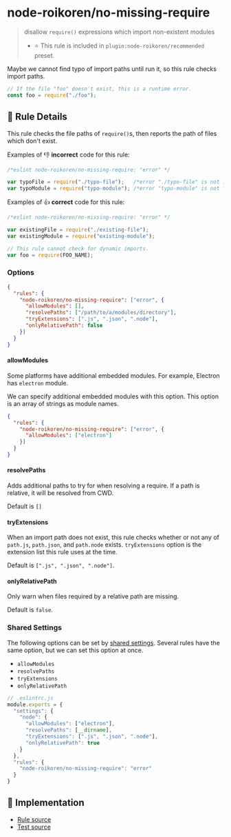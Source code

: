 # node-roikoren/no-missing-require
> disallow `require()` expressions which import non-existent modules
> - ⭐️ This rule is included in `plugin:node-roikoren/recommended` preset.

Maybe we cannot find typo of import paths until run it, so this rule checks import paths.

```js
// If the file "foo" doesn't exist, this is a runtime error.
const foo = require("./foo");
```

## 📖 Rule Details

This rule checks the file paths of `require()`s, then reports the path of files which don't exist.

Examples of :-1: **incorrect** code for this rule:

```js
/*eslint node-roikoren/no-missing-require: "error" */

var typoFile = require("./typo-file");   /*error "./typo-file" is not found.*/
var typoModule = require("typo-module"); /*error "typo-module" is not found.*/
```

Examples of :+1: **correct** code for this rule:

```js
/*eslint node-roikoren/no-missing-require: "error" */

var existingFile = require("./existing-file");
var existingModule = require("existing-module");

// This rule cannot check for dynamic imports.
var foo = require(FOO_NAME);
```

### Options

```json
{
  "rules": {
    "node-roikoren/no-missing-require": ["error", {
      "allowModules": [],
      "resolvePaths": ["/path/to/a/modules/directory"],
      "tryExtensions": [".js", ".json", ".node"],
      "onlyRelativePath": false
    }]
  }
}
```

#### allowModules

Some platforms have additional embedded modules.
For example, Electron has `electron` module.

We can specify additional embedded modules with this option.
This option is an array of strings as module names.

```json
{
  "rules": {
    "node-roikoren/no-missing-require": ["error", {
      "allowModules": ["electron"]
    }]
  }
}
```

#### resolvePaths

Adds additional paths to try for when resolving a require.
If a path is relative, it will be resolved from CWD.

Default is `[]`

#### tryExtensions

When an import path does not exist, this rule checks whether or not any of `path.js`, `path.json`, and `path.node` exists.
`tryExtensions` option is the extension list this rule uses at the time.

Default is `[".js", ".json", ".node"]`.

#### onlyRelativePath

Only warn when files required by a relative path are missing.

Default is `false`.

### Shared Settings

The following options can be set by [shared settings](http://eslint.org/docs/user-guide/configuring.html#adding-shared-settings).
Several rules have the same option, but we can set this option at once.

- `allowModules`
- `resolvePaths`
- `tryExtensions`
- `onlyRelativePath`

```js
// .eslintrc.js
module.exports = {
  "settings": {
    "node": {
      "allowModules": ["electron"],
      "resolvePaths": [__dirname],
      "tryExtensions": [".js", ".json", ".node"],
      "onlyRelativePath": true
    }
  },
  "rules": {
    "node-roikoren/no-missing-require": "error"
  }
}
```

## 🔎 Implementation

- [Rule source](https://github.com/roikoren755/eslint-plugin-node/blob/v0.0.1/src/rules/no-missing-require.ts)
- [Test source](https://github.com/roikoren755/eslint-plugin-node/blob/v0.0.1/tests/src/rules/no-missing-require.ts)
